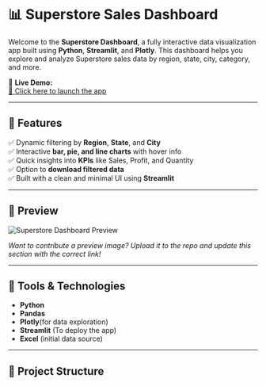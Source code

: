 # 📊 Superstore Sales Dashboard

Welcome to the **Superstore Dashboard**, a fully interactive data visualization app built using **Python**, **Streamlit**, and **Plotly**. This dashboard helps you explore and analyze Superstore sales data by region, state, city, category, and more.

🔗 **Live Demo:**  
[🚀 Click here to launch the app](https://superstoredashboard-ankitvmohan.streamlit.app/)

---

## 📌 Features

✅ Dynamic filtering by **Region**, **State**, and **City**  
✅ Interactive **bar, pie, and line charts** with hover info  
✅ Quick insights into **KPIs** like Sales, Profit, and Quantity  
✅ Option to **download filtered data**  
✅ Built with a clean and minimal UI using **Streamlit**

---

## 📸 Preview

![Superstore Dashboard Preview](https://github.com/Ankitvmohan/SuperStore_Dashboard/assets/your-image-id)

*Want to contribute a preview image? Upload it to the repo and update this section with the correct link!*

---

## 🧰 Tools & Technologies

- **Python**
- **Pandas**
- **Plotly**(for data exploration)
- **Streamlit** (To deploy the app)
- **Excel** (initial data source)

---

## 📁 Project Structure

